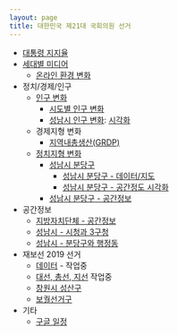 ```yaml
---
layout: page
title: 대한민국 제21대 국회의원 선거
---
```


- [대통령 지지율](president_approval_survey.html)
- [세대별 미디어](election_media.html)
    - [온라인 환경 변화](election_online.html)
- 정치/경제/인구
    - [인구 변화](election_population_pyramid.html)
        - [시도별 인구 변화](election_province_population.html)
        - [성남시 인구 변화](election_sungnam_population.html): [시각화](election_sungnam_population_viz.html)
    - 경제지형 변화
        - [지역내총생산(GRDP)](election_grdp.html)
    - [정치지형 변화](election_politics.html)
        - [성남시 분당구](election_politics_votes.html)
            - [성남시 분당구 - 데이터/지도](election_bundang_data.html)
            - [성남시 분당구 - 공간정도 시각화](election_bundang_data_map.html)
        - [성남시 분당구 - 공간정보](election_politics_votes_map.html)
- 공간정보
    - [지방자치단체 - 공간정보](election_sigungu.html)
    - [성남시 - 시청과 3구청](election_sigungu_sungnam.html)
    - [성남시 - 분당구와 행정동](election_sigungu_sungnam_dong.html)
- 재보선 2019 선거
    - [데이터](by_election_data.html) - 작업중
    - [대선, 총선, 지선](by_election_major_election.html) 작업중
    - [창원시 성산구](by_election_precinct_changwon.html)    
    - [보궐선거구](by_election_precinct.html)
- 기타
    - [구글 일정](election-google-calendar.html)
    